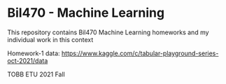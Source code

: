 # Bil470 - Machine Learning 

This repository contains Bil470 Machine Learning homeworks and my individual work in this context

Homework-1 data: https://www.kaggle.com/c/tabular-playground-series-oct-2021/data

TOBB ETU 2021 Fall
